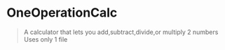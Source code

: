# OneOperationCalc

> A calculator that lets you add,subtract,divide,or multiply 2 numbers <br/>
> Uses only 1 file
